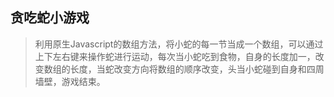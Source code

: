 ## 贪吃蛇小游戏
> 利用原生Javascript的数组方法，将小蛇的每一节当成一个数组，可以通过上下左右键来操作蛇进行运动，每次当小蛇吃到食物，自身的长度加一，改变数组的长度，当蛇改变方向将数组的顺序改变，头当小蛇碰到自身和四周墙壁，游戏结束。
